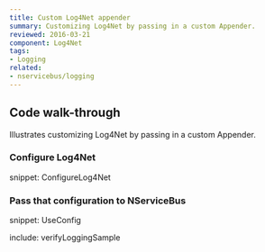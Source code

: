 ```yaml
---
title: Custom Log4Net appender
summary: Customizing Log4Net by passing in a custom Appender.
reviewed: 2016-03-21
component: Log4Net
tags:
- Logging
related:
- nservicebus/logging
---
```


## Code walk-through

Illustrates customizing Log4Net by passing in a custom Appender.

### Configure Log4Net

snippet: ConfigureLog4Net

### Pass that configuration to NServiceBus

snippet: UseConfig



include: verifyLoggingSample
